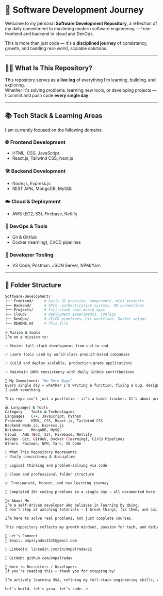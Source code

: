 # 🚀 Software Development Journey

Welcome to my personal **Software Development Repository**, a reflection of my daily commitment to mastering modern software engineering — from frontend and backend to cloud and DevOps.

This is more than just code — it's a **disciplined journey** of consistency, growth, and building real-world, scalable solutions.

---

## 👨‍💻 What Is This Repository?

This repository serves as a **live log** of everything I’m learning, building, and exploring.  
Whether it's solving problems, learning new tools, or developing projects — I commit and push code **every single day**.

---

## 📚 Tech Stack & Learning Areas

I am currently focused on the following domains:

### 🌐 Frontend Development
- HTML, CSS, JavaScript
- React.js, Tailwind CSS, Next.js

### 🛠️ Backend Development
- Node.js, Express.js
- REST APIs, MongoDB, MySQL

### ☁️ Cloud & Deployment
- AWS (EC2, S3), Firebase, Netlify

### 🔧 DevOps & Tools
- Git & GitHub
- Docker (learning), CI/CD pipelines

### 🧪 Developer Tooling
- VS Code, Postman, JSON Server, NPM/Yarn

---

## 📁 Folder Structure

```bash
Software-Development/
├── Frontend/     # Daily UI practice, components, mini projects
├── Backend/      # APIs, authentication systems, DB connections
├── Projects/     # Full-stack real-world apps
├── Cloud/        # Deployment experiments, configs
├── DevOps/       # CI/CD pipelines, Git workflows, Docker setups
└── README.md     # This file
---
🔥 Vision & Goals
I’m on a mission to:

✅ Master full-stack development from end-to-end

✅ Learn tools used by world-class product-based companies

✅ Build and deploy scalable, production-grade applications

✅ Maintain 100% consistency with daily GitHub contributions

🧠 My Commitment: "No Zero Days"
Every single day — whether I’m writing a function, fixing a bug, designing a UI, or building a backend —
I push something.

This repo isn’t just a portfolio — it’s a habit tracker. It’s about progress, not perfection.

💻 Languages & Tools
Category	Tools & Technologies
Languages	C++, JavaScript, Python
Frontend	HTML, CSS, React.js, Tailwind CSS
Backend	Node.js, Express.js
Database	MongoDB, MySQL
Cloud	AWS (EC2, S3), Firebase, Netlify
DevOps	Git, GitHub, Docker (learning), CI/CD Pipelines
Others	Postman, NPM, Yarn, VS Code

📌 What This Repository Represents
✅ Daily consistency & discipline

🧠 Logical thinking and problem-solving via code

📂 Clean and professional folder structure

📈 Transparent, honest, and raw learning journey

🚀 Completed 20+ coding problems in a single day — all documented here!

🙋‍♂️ About Me
I’m a self-driven developer who believes in learning by doing.
I don’t stop at watching tutorials — I break things, fix them, and build better.

I’m here to solve real problems, not just complete courses.

This repository reflects my growth mindset, passion for tech, and dedication to long-term mastery.

🤝 Let’s Connect
📧 Email: ompalyadav2235@gmail.com

💼 LinkedIn: linkedin.com/in/OmpalYadav22

🔗 GitHub: github.com/OmpalYadav

🚨 Note to Recruiters / Developers
If you’re reading this — thank you for stopping by!

I’m actively learning DSA, refining my full-stack engineering skills, and preparing for real-world challenges in software development.

Let’s build, let’s grow, let’s code. 🔥
